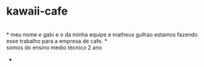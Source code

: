 # kawaii-cafe
<br>
* meu nome e gabi e o da minha equipe e matheus gulhao  estamos fazendo esse trabalho para a empresa de cafe.
* <br>
somos do ensino medio tecnico 2 ano

* 
